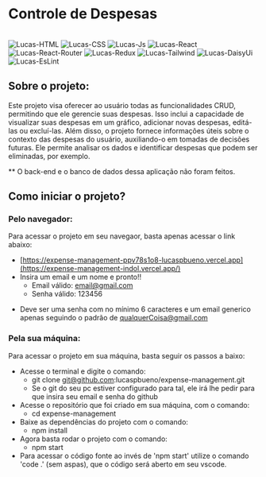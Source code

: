# Controle de Despesas

<div style="display: inline_block"><br>
  <img alt="Lucas-HTML" src="https://img.shields.io/badge/HTML5-E34F26?style=for-the-badge&logo=html5&logoColor=white">
  <img alt="Lucas-CSS" src="https://img.shields.io/badge/CSS3-1572B6?style=for-the-badge&logo=css3&logoColor=white">
  <img alt="Lucas-Js" src="https://img.shields.io/badge/JavaScript-323330?style=for-the-badge&logo=javascript&logoColor=F7DF1E">
  <img alt="Lucas-React" src="https://img.shields.io/badge/React-20232A?style=for-the-badge&logo=react&logoColor=61DAFB">
  <img alt="Lucas-React-Router" src="https://img.shields.io/badge/React_Router-CA4245?style=for-the-badge&logo=react-router&logoColor=white">
  <img alt="Lucas-Redux" src="https://img.shields.io/badge/Redux-593D88?style=for-the-badge&logo=redux&logoColor=white" />
  <img alt="Lucas-Tailwind" src="https://img.shields.io/badge/Tailwind_CSS-38B2AC?style=for-the-badge&logo=tailwind-css&logoColor=white" />
  <img alt="Lucas-DaisyUi" src="https://img.shields.io/badge/daisyUI-1ad1a5?style=for-the-badge&logo=daisyui&logoColor=white" />
  <img alt="Lucas-EsLint" src="https://img.shields.io/badge/eslint-3A33D1?style=for-the-badge&logo=eslint&logoColor=white" />
</div>

## Sobre o projeto:
  Este projeto visa oferecer ao usuário todas as funcionalidades CRUD, permitindo que ele gerencie suas despesas. Isso inclui a capacidade de visualizar suas despesas em um gráfico, adicionar novas despesas, editá-las ou excluí-las. Além disso, o    projeto fornece informações úteis sobre o contexto das despesas do usuário, auxiliando-o em tomadas de decisões futuras. Ele permite analisar os dados e identificar despesas que podem ser eliminadas, por exemplo.

  ** O back-end e o banco de dados dessa aplicação não foram feitos.

## Como iniciar o projeto?

### Pelo navegador:
Para acessar o projeto em seu navegaor, basta apenas acessar o link abaixo:
  - [https://expense-management-ppv78s1o8-lucaspbueno.vercel.app](https://expense-management-indol.vercel.app/)
  - Insira um email e um nome e pronto!!
    - Email válido: email@gmail.com
    - Senha válido: 123456

* Deve ser uma senha com no mínimo 6 caracteres e um email generico apenas seguindo o padrão de qualquerCoisa@gmail.com   

### Pela sua máquina:
Para acessar o projeto em sua máquina, basta seguir os passos a baixo:
- Acesse o terminal e digite o comando:
  - git clone git@github.com:lucaspbueno/expense-management.git
  - Se o git do seu pc estiver configurado para tal, ele irá lhe pedir para que insira seu email e senha do github
- Acesse o  repositório que foi criado em sua máquina, com o comando:
  - cd expense-management
- Baixe as dependências do projeto com o comando:
  - npm install
- Agora basta rodar o projeto com o comando:
  - npm start
- Para acessar o código fonte ao invés de 'npm start' utilize o comando 'code .' (sem aspas), que o código será aberto em seu vscode.  
